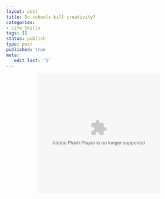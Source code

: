 ```yaml
---
layout: post
title: Do schools kill creativity?
categories:
- Life Skills
tags: []
status: publish
type: post
published: true
meta:
  _edit_last: '1'
---
```

<p style="text-align: center;"><object classid="clsid:d27cdb6e-ae6d-11cf-96b8-444553540000" width="334" height="326" codebase="http://download.macromedia.com/pub/shockwave/cabs/flash/swflash.cab#version=6,0,40,0"><param name="allowFullScreen" value="true" /><param name="wmode" value="transparent" /><param name="bgColor" value="#ffffff" /><param name="flashvars" value="vu=http://video.ted.com/talks/embed/SirKenRobinson_2006-embed_high.flv&amp;su=http://images.ted.com/images/ted/tedindex/embed-posters/SirKenRobinson-2006.embed_thumbnail.jpg&amp;vw=320&amp;vh=240&amp;ap=0&amp;ti=66" /><param name="src" value="http://video.ted.com/assets/player/swf/EmbedPlayer.swf" /><embed type="application/x-shockwave-flash" width="334" height="326" src="http://video.ted.com/assets/player/swf/EmbedPlayer.swf" flashvars="vu=http://video.ted.com/talks/embed/SirKenRobinson_2006-embed_high.flv&amp;su=http://images.ted.com/images/ted/tedindex/embed-posters/SirKenRobinson-2006.embed_thumbnail.jpg&amp;vw=320&amp;vh=240&amp;ap=0&amp;ti=66" bgcolor="#ffffff" wmode="transparent" allowfullscreen="true"></embed></object>
